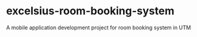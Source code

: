 # excelsius-room-booking-system
A mobile application development project for room booking system in UTM
